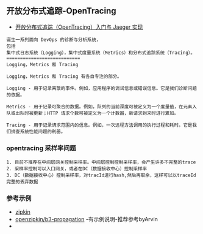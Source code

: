 ## 开放分布式追踪-OpenTracing
- [开放分布式追踪（OpenTracing）入门与 Jaeger 实现](https://www.jianshu.com/p/0859dac9320c)
```
诞生一系列面向 DevOps 的诊断与分析系统，
包括
集中式日志系统（Logging），集中式度量系统（Metrics）和分布式追踪系统（Tracing）。
===========================
Logging，Metrics 和 Tracing

Logging，Metrics 和 Tracing 有各自专注的部分。

Logging - 用于记录离散的事件。例如，应用程序的调试信息或错误信息。它是我们诊断问题的依据。

Metrics - 用于记录可聚合的数据。例如，队列的当前深度可被定义为一个度量值，在元素入队或出队时被更新；HTTP 请求个数可被定义为一个计数器，新请求到来时进行累加。

Tracing - 用于记录请求范围内的信息。例如，一次远程方法调用的执行过程和耗时。它是我们排查系统性能问题的利器。

```

### opentracing 采样率问题
```
1. 目前不推荐在中间层网关控制采样率。中间层控制控制采样率，会产生许多不完整的trace
2. 采样率控制可以入口网关，或者在DC（数据接收中心）控制采样率
3. DC（数据接收中心）控制采样率，对tracId进行hash,然后再取余，这样可以以traceId完整的丢弃数据
```

### 参考示例
- [zipkin](https://zipkin.io/pages/instrumenting.html)
- [openzipkin/b3-propagation](https://github.com/openzipkin/b3-propagation) -有示例说明-推荐参考byArvin
- []()